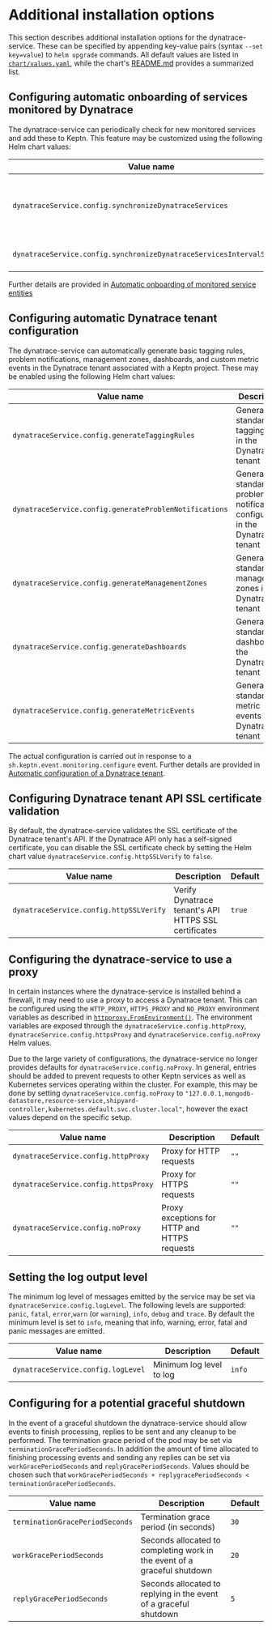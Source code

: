 # Additional installation options

This section describes additional installation options for the dynatrace-service. These can be specified by appending key-value pairs (syntax `--set key=value`) to `helm upgrade` commands. All default values are listed in [`chart/values.yaml`](https://github.com/keptn-contrib/dynatrace-service/blob/master/chart/values.yaml), while the chart's [README.md](https://github.com/keptn-contrib/dynatrace-service/blob/master/chart/README.md) provides a summarized list.


## Configuring automatic onboarding of services monitored by Dynatrace

The dynatrace-service can periodically check for new monitored services and add these to Keptn. This feature may be customized using the following Helm chart values:

| Value name | Description | Default |
|---|---|---|
| `dynatraceService.config.synchronizeDynatraceServices` | Automatically add newly detected service entities to Keptn | `true` |
| `dynatraceService.config.synchronizeDynatraceServicesIntervalSeconds` | Interval between checks | `60` |

Further details are provided in [Automatic onboarding of monitored service entities](auto-service-onboarding.md)


## Configuring automatic Dynatrace tenant configuration

The dynatrace-service can automatically generate basic tagging rules, problem notifications, management zones, dashboards, and custom metric events in the Dynatrace tenant associated with a Keptn project. These may be enabled using the following Helm chart values:

| Value name | Description | Default |
|---|---|---|
| `dynatraceService.config.generateTaggingRules` | Generate standard tagging rules in the Dynatrace tenant | `false` |
| `dynatraceService.config.generateProblemNotifications` | Generate a standard problem notification configuration in the Dynatrace tenant | `false` |
| `dynatraceService.config.generateManagementZones` | Generate standard management zones in the Dynatrace tenant | `false` |
| `dynatraceService.config.generateDashboards` | Generate a standard dashboard in the Dynatrace tenant | `false` |
| `dynatraceService.config.generateMetricEvents` | Generate standard metric events in Dynatrace tenant | `false` |

The actual configuration is carried out in response to a `sh.keptn.event.monitoring.configure` event. Further details are provided in [Automatic configuration of a Dynatrace tenant](auto-tenant-configuration.md).


## Configuring Dynatrace tenant API SSL certificate validation

By default, the dynatrace-service validates the SSL certificate of the Dynatrace tenant's API. If the Dynatrace API only has a self-signed certificate, you can disable the SSL certificate check by setting the Helm chart value `dynatraceService.config.httpSSLVerify` to `false`.

| Value name | Description | Default |
|---|---|---|
| `dynatraceService.config.httpSSLVerify` | Verify Dynatrace tenant's API HTTPS SSL certificates | `true` |


## Configuring the dynatrace-service to use a proxy

In certain instances where the dynatrace-service is installed behind a firewall, it may need to use a proxy to access a Dynatrace tenant. This can be configured using the `HTTP_PROXY`, `HTTPS_PROXY` and `NO_PROXY` environment variables as described in [`httpproxy.FromEnvironment()`](https://pkg.go.dev/golang.org/x/net/http/httpproxy#FromEnvironment). The environment variables are exposed through the `dynatraceService.config.httpProxy`, `dynatraceService.config.httpsProxy` and `dynatraceService.config.noProxy` Helm values.

Due to the large variety of configurations, the dynatrace-service no longer provides defaults for `dynatraceService.config.noProxy`. In general, entries should be added to prevent requests to other Keptn services as well as Kubernetes services operating within the cluster. For example, this may be done by setting `dynatraceService.config.noProxy` to `"127.0.0.1,mongodb-datastore,resource-service,shipyard-controller,kubernetes.default.svc.cluster.local"`, however the exact values depend on the specific setup.

| Value name | Description | Default |
|---|---|---|
| `dynatraceService.config.httpProxy` | Proxy for HTTP requests | `""` |
| `dynatraceService.config.httpsProxy` | Proxy for HTTPS requests | `""` |
| `dynatraceService.config.noProxy` | Proxy exceptions for HTTP and HTTPS requests | `""` |


## Setting the log output level

The minimum log level of messages emitted by the service may be set via `dynatraceService.config.logLevel`. The following levels are supported: `panic`, `fatal`, `error`,`warn` (or `warning`), `info`, `debug` and `trace`. By default the minimum level is set to `info`, meaning that info, warning, error, fatal and panic messages are emitted.

| Value name | Description | Default |
|---|---|---|
| `dynatraceService.config.logLevel`| Minimum log level to log | `info` |


## Configuring for a potential graceful shutdown

In the event of a graceful shutdown the dynatrace-service should allow events to finish processing, replies to be sent and any cleanup to be performed. The termination grace period of the pod may be set via `terminationGracePeriodSeconds`. In addition the amount of time allocated to finishing processing events and sending any replies can be set via `workGracePeriodSeconds` and `replyGracePeriodSeconds`. Values should be chosen such that `workGracePeriodSeconds + replygracePeriodSeconds < terminationGracePeriodSeconds`.

| Value name | Description | Default |
|---|---|---|
| `terminationGracePeriodSeconds` | Termination grace period (in seconds) | `30` |
| `workGracePeriodSeconds` | Seconds allocated to completing work in the event of a graceful shutdown | `20` |
| `replyGracePeriodSeconds` | Seconds allocated to replying in the event of a graceful shutdown | `5` |
